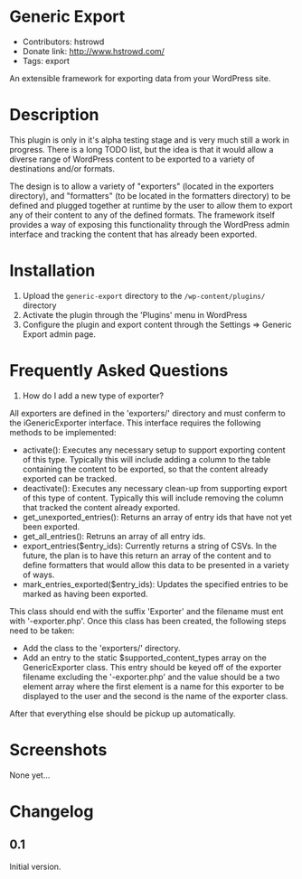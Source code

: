 Generic Export
==============
* Contributors: hstrowd
* Donate link: http://www.hstrowd.com/
* Tags: export

An extensible framework for exporting data from your WordPress site.


Description 
==============

This plugin is only in it's alpha testing stage and is very much still a work in progress. There is a long TODO list, but the idea is that it would allow a diverse range of WordPress content to be exported to a variety of destinations and/or formats.

The design is to allow a variety of "exporters" (located in the exporters directory), and "formatters" (to be located in the formatters directory) to be defined and plugged together at runtime by the user to allow them to export any of their content to any of the defined formats. The framework itself provides a way of exposing this functionality through the WordPress admin interface and tracking the content that has already been exported.


Installation
==============

1. Upload the `generic-export` directory to the `/wp-content/plugins/` directory
1. Activate the plugin through the 'Plugins' menu in WordPress
1. Configure the plugin and export content through the Settings => Generic Export admin page.


Frequently Asked Questions
==============

1. How do I add a new type of exporter?

All exporters are defined in the 'exporters/' directory and must conferm to the iGenericExporter interface. This interface requires the following methods to be implemented:

* activate(): Executes any necessary setup to support exporting content of this type. Typically this will include adding a column to the table containing the content to be exported, so that the content already exported can be tracked.
* deactivate(): Executes any necessary clean-up from supporting export of this type of content. Typically this will include removing the column that tracked the content already exported.
* get_unexported_entries(): Returns an array of entry ids that have not yet been exported.
* get_all_entries(): Retruns an array of all entry ids.
* export_entries($entry_ids): Currently returns a string of CSVs. In the future, the plan is to have this return an array of the content and to define formatters that would allow this data to be presented in a variety of ways.
* mark_entries_exported($entry_ids): Updates the specified entries to be marked as having been exported.

This class should end with the suffix 'Exporter' and the filename must ent with '-exporter.php'. Once this class has been created, the following steps need to be taken:

* Add the class to the 'exporters/' directory.
* Add an entry to the static $supported_content_types array on the GenericExporter class. This entry should be keyed off of the exporter filename excluding the '-exporter.php' and the value should be a two element array where the first element is a name for this exporter to be displayed to the user and the second is the name of the exporter class.

After that everything else should be pickup up automatically.


Screenshots
==============

None yet...


Changelog
==============

0.1
--------------
Initial version.
